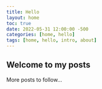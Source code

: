 ```yaml
---
title: Hello
layout: home
toc: true
date: 2022-05-31 12:00:00 -500
categories: [home, hello]
tags: [home, hello, intro, about]
---
```


## Welcome to my posts

More posts to follow...
